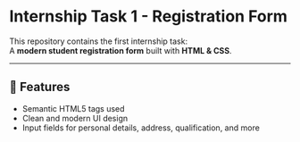 # Internship Task 1 - Registration Form

This repository contains the first internship task:  
A **modern student registration form** built with **HTML & CSS**.

---

## 🚀 Features  
- Semantic HTML5 tags used  
- Clean and modern UI design  
- Input fields for personal details, address, qualification, and more  


